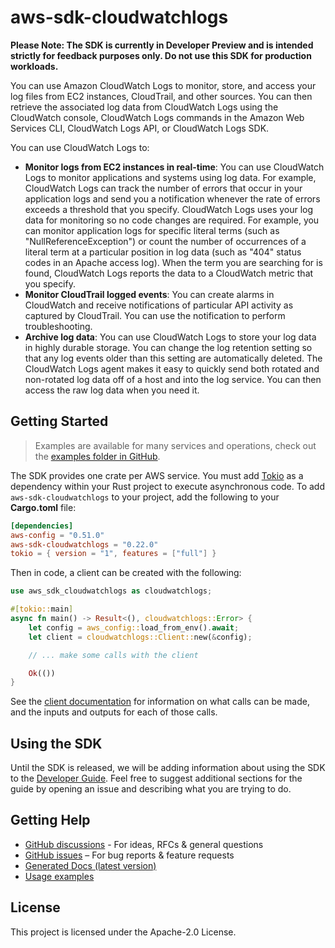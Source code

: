 # aws-sdk-cloudwatchlogs

**Please Note: The SDK is currently in Developer Preview and is intended strictly for
feedback purposes only. Do not use this SDK for production workloads.**

You can use Amazon CloudWatch Logs to monitor, store, and access your log files from EC2 instances, CloudTrail, and other sources. You can then retrieve the associated log data from CloudWatch Logs using the CloudWatch console, CloudWatch Logs commands in the Amazon Web Services CLI, CloudWatch Logs API, or CloudWatch Logs SDK.

You can use CloudWatch Logs to:
  - __Monitor logs from EC2 instances in real-time__: You can use CloudWatch Logs to monitor applications and systems using log data. For example, CloudWatch Logs can track the number of errors that occur in your application logs and send you a notification whenever the rate of errors exceeds a threshold that you specify. CloudWatch Logs uses your log data for monitoring so no code changes are required. For example, you can monitor application logs for specific literal terms (such as "NullReferenceException") or count the number of occurrences of a literal term at a particular position in log data (such as "404" status codes in an Apache access log). When the term you are searching for is found, CloudWatch Logs reports the data to a CloudWatch metric that you specify.
  - __Monitor CloudTrail logged events__: You can create alarms in CloudWatch and receive notifications of particular API activity as captured by CloudTrail. You can use the notification to perform troubleshooting.
  - __Archive log data__: You can use CloudWatch Logs to store your log data in highly durable storage. You can change the log retention setting so that any log events older than this setting are automatically deleted. The CloudWatch Logs agent makes it easy to quickly send both rotated and non-rotated log data off of a host and into the log service. You can then access the raw log data when you need it.

## Getting Started

> Examples are available for many services and operations, check out the
> [examples folder in GitHub](https://github.com/awslabs/aws-sdk-rust/tree/main/examples).

The SDK provides one crate per AWS service. You must add [Tokio](https://crates.io/crates/tokio)
as a dependency within your Rust project to execute asynchronous code. To add `aws-sdk-cloudwatchlogs` to
your project, add the following to your **Cargo.toml** file:

```toml
[dependencies]
aws-config = "0.51.0"
aws-sdk-cloudwatchlogs = "0.22.0"
tokio = { version = "1", features = ["full"] }
```

Then in code, a client can be created with the following:

```rust
use aws_sdk_cloudwatchlogs as cloudwatchlogs;

#[tokio::main]
async fn main() -> Result<(), cloudwatchlogs::Error> {
    let config = aws_config::load_from_env().await;
    let client = cloudwatchlogs::Client::new(&config);

    // ... make some calls with the client

    Ok(())
}
```

See the [client documentation](https://docs.rs/aws-sdk-cloudwatchlogs/latest/aws_sdk_cloudwatchlogs/client/struct.Client.html)
for information on what calls can be made, and the inputs and outputs for each of those calls.

## Using the SDK

Until the SDK is released, we will be adding information about using the SDK to the
[Developer Guide](https://docs.aws.amazon.com/sdk-for-rust/latest/dg/welcome.html). Feel free to suggest
additional sections for the guide by opening an issue and describing what you are trying to do.

## Getting Help

* [GitHub discussions](https://github.com/awslabs/aws-sdk-rust/discussions) - For ideas, RFCs & general questions
* [GitHub issues](https://github.com/awslabs/aws-sdk-rust/issues/new/choose) – For bug reports & feature requests
* [Generated Docs (latest version)](https://awslabs.github.io/aws-sdk-rust/)
* [Usage examples](https://github.com/awslabs/aws-sdk-rust/tree/main/examples)

## License

This project is licensed under the Apache-2.0 License.

